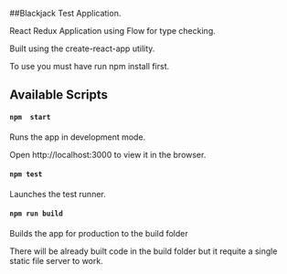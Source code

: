 ##Blackjack Test Application.

React Redux Application using Flow for type checking.

Built using the create-react-app utility.

To use you must have run npm install first.

## Available Scripts

#### `npm  start`

Runs the app in development mode.

Open http://localhost:3000 to view it in the browser.

#### `npm test`

Launches the test runner.

#### `npm run build`

Builds the app for production to the build folder



There will be already built code in the build folder but it requite a single static file  server to work.
